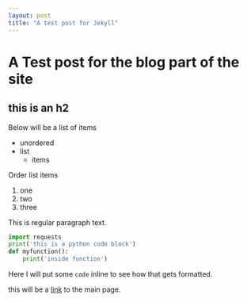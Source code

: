 ```yaml
---
layout: post
title: "A test post for Jekyll"
---
```



# A Test post for the blog part of the site

## this is an h2

Below will be a list of items
- unordered
- list
	- items
	
Order list items
1. one
1. two
1. three

This is regular paragraph text.

```python
import requests
print('this is a python code block')
def myfunction():
	print('inside function')
```

Here I will put some `code` inline to see how that gets formatted.

this will be a [link](http://rsunderscore.github.io/) to the main page.

